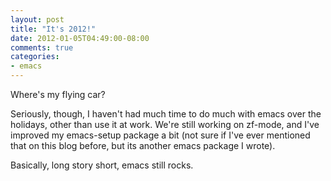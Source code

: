 ```yaml
---
layout: post
title: "It's 2012!"
date: 2012-01-05T04:49:00-08:00
comments: true
categories:
- emacs
---
```

Where's my flying car?

Seriously, though, I haven't had much time to do much with emacs over the holidays, other than use it at work. We're still working on zf-mode, and I've improved my emacs-setup package a bit (not sure if I've ever mentioned that on this blog before, but its another emacs package I wrote).

Basically, long story short, emacs still rocks.
